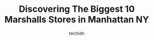 ---
layout: ampstory
image: https://i0.wp.com/www.depkes.org/wp-content/uploads/2023/06/marshalls-0-in-manhattan-ny-1685965867.jpeg?resize=640,853
author: techidn
featured: false
description: Discover the impressive array of Marshalls options in Manhattan NY, where you can find 10 of the largest Marshalls establishments in the area. From renowned classics to hidden gems, Manhatta
title: Discovering The Biggest 10 Marshalls Stores in Manhattan NY
cover:
   title: Discovering The Biggest 10 Marshalls Stores in Manhattan NY
   subtitle: Rickpate
   background: https://www.depkes.org/wp-content/uploads/2023/06/marshalls-0-in-manhattan-ny-1685965867.jpeg

pages: 
 - layout: thirds
   top: <h1>#1 Marshalls</h1>
   bottom: "<p>The best time of year to shop Marshalls is between the middle of October to the middle of January. This is when they load the place with holiday items to decorate your pl</p>"
   background: https://www.depkes.org/wp-content/uploads/2023/06/marshalls-1-in-manhattan-ny-1685965867.jpeg
   backgroundblur: true
 - layout: thirds
   top: <h1>#2 Marshalls</h1>
   bottom: "<p>125 W 125th St, Manhattan, NY 10027, United States</p>"
   background: https://www.depkes.org/wp-content/uploads/2023/06/marshalls-2-in-manhattan-ny-1685965868.jpeg
   cta:
      link: https://www.depkes.org/blog/discovering-the-biggest-10-marshalls-stores-in-manhattan-ny/
      text: Discovering The Biggest 10 Marshalls Stores in Manhattan NY
 - layout: thirds
   top: <h1>#3 Marshalls</h1>
   bottom: "<p>625 Atlantic Ave, Brooklyn, NY 11201, United States</p>"
   background: https://www.depkes.org/wp-content/uploads/2023/06/marshalls-3-in-manhattan-ny-1685965868.jpeg
   cta:
      link: https://www.depkes.org/blog/discovering-the-biggest-10-marshalls-stores-in-manhattan-ny/
      text: Discovering The Biggest 10 Marshalls Stores in Manhattan NY
 - layout: thirds
   top: <h1>#4 Marshalls</h1>
   bottom: "<p>4211 Broadway Ste W2.2, New York, NY 10033, United States</p>"
   background: https://images.unsplash.com/photo-1615749413727-825b59a857b5?ixlib=rb-4.0.3&ixid=MnwxMjA3fDB8MHxwaG90by1wYWdlfHx8fGVufDB8fHx8&auto=format&fit=crop&w=640&h=853&q=80
   cta:
      link: https://www.depkes.org/blog/discovering-the-biggest-10-marshalls-stores-in-manhattan-ny/
      text: Discovering The Biggest 10 Marshalls Stores in Manhattan NY
 - layout: thirds
   top: <h1>#5 Marshalls</h1>
   bottom: "<p>2501 Grand Concourse, Bronx, NY 10468, United States</p>"
   background: https://images.unsplash.com/photo-1614648718611-0635f29016cb?ixlib=rb-4.0.3&ixid=MnwxMjA3fDB8MHxwaG90by1wYWdlfHx8fGVufDB8fHx8&auto=format&fit=crop&w=640&h=853&q=80
   cta:
      link: https://www.depkes.org/blog/discovering-the-biggest-10-marshalls-stores-in-manhattan-ny/
      text: Discovering The Biggest 10 Marshalls Stores in Manhattan NY
 - layout: thirds
   top: <h1>#6 Marshalls</h1>
   bottom: "<p>206 Washington St, New York, NY 10006, United States</p>"
   background: https://images.unsplash.com/photo-1489694553447-4c9339da310d?ixlib=rb-4.0.3&ixid=MnwxMjA3fDB8MHxwaG90by1wYWdlfHx8fGVufDB8fHx8&auto=format&fit=crop&w=640&h=853&q=80
   cta:
      link: https://www.depkes.org/blog/discovering-the-biggest-10-marshalls-stores-in-manhattan-ny/
      text: Discovering The Biggest 10 Marshalls Stores in Manhattan NY
 - layout: thirds
   top: <h1>#7 Marshalls</h1>
   bottom: "<p>50 W 225th St, Bronx, NY 10463, United States</p>"
   background: https://images.unsplash.com/photo-1609083590460-7b8cc0ca65f8?ixlib=rb-4.0.3&ixid=MnwxMjA3fDB8MHxwaG90by1wYWdlfHx8fGVufDB8fHx8&auto=format&fit=crop&w=640&h=853&q=80
   cta:
      link: https://www.depkes.org/blog/discovering-the-biggest-10-marshalls-stores-in-manhattan-ny/
      text: Discovering The Biggest 10 Marshalls Stores in Manhattan NY
 - layout: thirds
   middle: Continue reading...
   background: https://images.unsplash.com/photo-1632260260864-caf7fde5ec36?ixlib=rb-4.0.3&ixid=MnwxMjA3fDB8MHxwaG90by1wYWdlfHx8fGVufDB8fHx8&auto=format&fit=crop&w=640&h=853&q=80
   cta:
      link: https://www.depkes.org/blog/discovering-the-biggest-10-marshalls-stores-in-manhattan-ny/
      text: Discovering The Biggest 10 Marshalls Stores in Manhattan NY
      
---